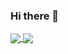 ### Hi there 👋

<!--
**elma7y/elma7y** is a ✨ _special_ ✨ repository because its `README.md` (this file) appears on your GitHub profile.

Here are some ideas to get you started:

- 🔭 I’m currently working on ...
- 🌱 I’m currently learning ...
- 👯 I’m looking to collaborate on ...
- 🤔 I’m looking for help with ...
- 💬 Ask me about ...
- 📫 How to reach me: ...
- 😄 Pronouns: ...
- ⚡ Fun fact: ...
-->
<a href="https://github.com/elma7y/github-readme-stats">
  <img align="center" src="https://github-readme-stats.vercel.app/api?username=elma7y&show_icons=true&theme=merko" />
</a>
<a href="https://github.com/elma7y/github-readme-stats">
  <img align="center" src="https://github-readme-stats.vercel.app/api/top-langs/?username=elma7y&layout=compact" />
</a>
